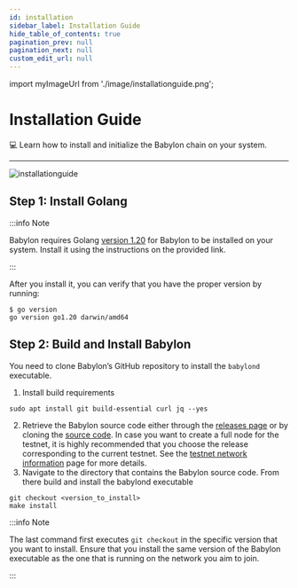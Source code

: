 ```yaml
---
id: installation
sidebar_label: Installation Guide
hide_table_of_contents: true
pagination_prev: null
pagination_next: null
custom_edit_url: null
---
```


import myImageUrl from './image/installationguide.png';

# Installation Guide

💻 Learn how to install and initialize the Babylon chain on your system.

---

<div style={{justifyContent: 'center', display: 'flex'}}>
    <img style={{width: "1000px"}} src={myImageUrl} alt="installationguide" />
</div>


## Step 1: Install Golang <a id="step1"></a>
:::info Note

Babylon requires Golang [version 1.20](https://go.dev/doc/install) for Babylon to be installed on your system.
Install it using the instructions on the provided link.

:::

After you install it, you can verify that you have the proper version by running:
```console
$ go version
go version go1.20 darwin/amd64
```

## Step 2: Build and Install Babylon <a id="step2"></a>
You need to clone Babylon’s GitHub repository to install the `babylond` executable.

1. Install build requirements
```console
sudo apt install git build-essential curl jq --yes
```
2. Retrieve the Babylon source code either through the [releases page](https://github.com/babylonchain/babylon/releases) or by cloning the [source code](https://github.com/babylonchain/babylon). In case you want to create a full node for the testnet, it is highly recommended that you choose the release corresponding to the current testnet. See the [testnet network information](/docs/testnet/network-information.md) page for more details.
3. Navigate to the directory that contains the Babylon source code. From there build and install the babylond executable
```console
git checkout <version_to_install>
make install
```

:::info Note

The last command first executes `git checkout` in the specific version that you want to install.
Ensure that you install the same version of the Babylon executable as the one that is running on the network you aim to join.

:::
